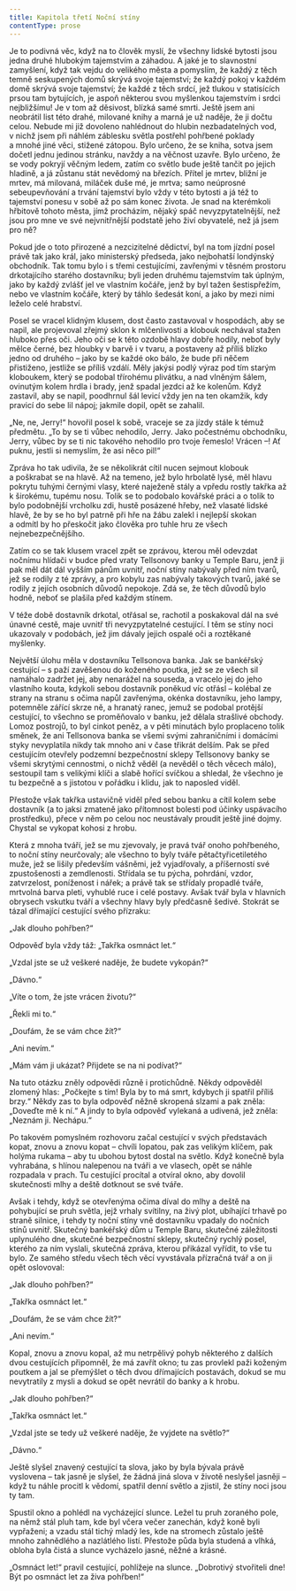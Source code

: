 ```yaml
---
title: Kapitola třetí Noční stíny
contentType: prose
---
```


  

Je to podivná věc, když na to člověk myslí, že všechny lidské bytosti jsou jedna druhé hlubokým tajemstvím a záhadou. A jaké je to slavnostní zamyšlení, když tak vejdu do velikého města a pomyslím, že každý z těch temně seskupených domů skrývá svoje tajemství; že každý pokoj v každém domě skrývá svoje tajemství; že každé z těch srdcí, jež tlukou v statisících prsou tam bytujících, je aspoň některou svou myšlenkou tajemstvím i srdci nejbližšímu! Je v tom až děsivost, blízká samé smrti. Ještě jsem ani neobrátil list této drahé, milované knihy a marná je už naděje, že ji dočtu celou. Nebude mi již dovoleno nahlédnout do hlubin nezbadatelných vod, v nichž jsem při náhlém záblesku světla postřehl pohřbené poklady a mnohé jiné věci, stižené zátopou. Bylo určeno, že se kniha, sotva jsem dočetl jednu jedinou stránku, navždy a na věčnost uzavře. Bylo určeno, že se vody pokryjí věčným ledem, zatím co světlo bude ještě tančit po jejich hladině, a já zůstanu stát nevědomý na březích. Přítel je mrtev, bližní je mrtev, má milovaná, miláček duše mé, je mrtva; samo neúprosné sebeupevňování a trvání tajemství bylo vždy v této bytosti a já též to tajemství ponesu v sobě až po sám konec života. Je snad na kterémkoli hřbitově tohoto města, jímž procházím, nějaký spáč nevyzpytatelnější, než jsou pro mne ve své nejvnitřnější podstatě jeho živí obyvatelé, než já jsem pro ně?

Pokud jde o toto přirozené a nezcizitelné dědictví, byl na tom jízdní posel právě tak jako král, jako ministerský předseda, jako nejbohatší londýnský obchodník. Tak tomu bylo i s třemi cestujícími, zavřenými v těsném prostoru drkotajícího starého dostavníku; byli jeden druhému tajemstvím tak úplným, jako by každý zvlášť jel ve vlastním kočáře, jenž by byl tažen šestispřežím, nebo ve vlastním kočáře, který by táhlo šedesát koní, a jako by mezi nimi leželo celé hrabství.

Posel se vracel klidným klusem, dost často zastavoval v hospodách, aby se napil, ale projevoval zřejmý sklon k mlčenlivosti a klobouk nechával stažen hluboko přes oči. Jeho oči se k této ozdobě hlavy dobře hodily, neboť byly mělce černé, bez hloubky v barvě i v tvaru, a postaveny až příliš blízko jedno od druhého – jako by se každé oko bálo, že bude při něčem přistiženo, jestliže se příliš vzdálí. Měly jakýsi podlý výraz pod tím starým kloboukem, který se podobal třírohému plivátku, a nad vlněným šálem, ovinutým kolem hrdla i brady, jenž spadal jezdci až ke kolenům. Když zastavil, aby se napil, poodhrnul šál levicí vždy jen na ten okamžik, kdy pravicí do sebe lil nápoj; jakmile dopil, opět se zahalil.

„Ne, ne, Jerry!“ hovořil posel k sobě, vraceje se za jízdy stále k témuž předmětu. „To by se ti vůbec nehodilo, Jerry. Jako počestnému obchodníku, Jerry, vůbec by se ti nic takového nehodilo pro tvoje řemeslo! Vrácen –! Ať puknu, jestli si nemyslím, že asi něco pil!“

Zpráva ho tak udivila, že se několikrát cítil nucen sejmout klobouk a poškrabat se na hlavě. Až na temeno, jež bylo hrbolatě lysé, měl hlavu pokrytu tuhými černými vlasy, které naježeně stály a vpředu rostly takřka až k širokému, tupému nosu. Tolik se to podobalo kovářské práci a o tolik to bylo podobnější vrcholku zdi, hustě posázené hřeby, než vlasaté lidské hlavě, že by se ho byl patrně při hře na žábu zalekl i nejlepší skokan a odmítl by ho přeskočit jako člověka pro tuhle hru ze všech nejnebezpečnějšího.

Zatím co se tak klusem vracel zpět se zprávou, kterou měl odevzdat nočnímu hlídači v budce před vraty Tellsonovy banky u Temple Baru, jenž ji pak měl dát dál vyšším pánům uvnitř, noční stíny nabývaly před ním tvarů, jež se rodily z té zprávy, a pro kobylu zas nabývaly takových tvarů, jaké se rodily z jejích osobních důvodů nepokoje. Zdá se, že těch důvodů bylo hodně, neboť se plašila před každým stínem.

V téže době dostavník drkotal, otřásal se, rachotil a poskakoval dál na své únavné cestě, maje uvnitř tři nevyzpytatelné cestující. I těm se stíny noci ukazovaly v podobách, jež jim dávaly jejich ospalé oči a roztěkané myšlenky.

Největší úlohu měla v dostavníku Tellsonova banka. Jak se bankéřský cestující – s paží zavěšenou do koženého poutka, jež se ze všech sil namáhalo zadržet jej, aby nenarážel na souseda, a vracelo jej do jeho vlastního kouta, kdykoli sebou dostavník poněkud víc otřásl – kolébal ze strany na stranu s očima napůl zavřenýma, okénka dostavníku, jeho lampy, potemněle zářící skrze ně, a hranatý ranec, jemuž se podobal protější cestující, to všechno se proměňovalo v banku, jež dělala strašlivé obchody. Lomoz postrojů, to byl cinkot peněz, a v pěti minutách bylo proplaceno tolik směnek, že ani Tellsonova banka se všemi svými zahraničními i domácími styky nevyplatila nikdy tak mnoho ani v čase třikrát delším. Pak se před cestujícím otevřely podzemní bezpečnostní sklepy Tellsonovy banky se všemi skrytými cennostmi, o nichž věděl (a nevěděl o těch věcech málo), sestoupil tam s velikými klíči a slabě hořící svíčkou a shledal, že všechno je tu bezpečně a s jistotou v pořádku i klidu, jak to naposled viděl.

Přestože však takřka ustavičně viděl před sebou banku a cítil kolem sebe dostavník (a to jaksi zmateně jako přítomnost bolesti pod účinky uspávacího prostředku), přece v něm po celou noc neustávaly proudit ještě jiné dojmy. Chystal se vykopat kohosi z hrobu.

Která z mnoha tváří, jež se mu zjevovaly, je pravá tvář onoho pohřbeného, to noční stíny neurčovaly; ale všechno to byly tváře pětačtyřicetiletého muže, jež se lišily především vášněmi, jež vy­jadřovaly, a příšerností své zpustošenosti a zemdlenosti. Střídala se tu pýcha, pohrdání, vzdor, zatvrzelost, poníženost i nářek; a právě tak se střídaly propadlé tváře, mrtvolná barva pleti, vyhublé ruce i celé postavy. Avšak tvář byla v hlavních obrysech vskutku tváří a všechny hlavy byly předčasně šedivé. Stokrát se tázal dřímající cestující svého přízraku:

„Jak dlouho pohřben?“

Odpověď byla vždy táž: „Takřka osmnáct let.“

„Vzdal jste se už veškeré naděje, že budete vykopán?“

„Dávno.“

„Víte o tom, že jste vrácen životu?“

„Řekli mi to.“

„Doufám, že se vám chce žít?“

„Ani nevím.“

„Mám vám ji ukázat? Přijdete se na ni podívat?“

Na tuto otázku zněly odpovědi různě i protichůdně. Někdy odpověděl zlomený hlas: „Počkejte s tím! Byla by to má smrt, kdybych ji spatřil příliš brzy.“ Někdy zas to byla odpověď něžně skropená slzami a pak zněla: „Doveďte mě k ní.“ A jindy to byla odpověď vylekaná a udivená, jež zněla: „Neznám ji. Nechápu.“

Po takovém pomyslném rozhovoru začal cestující v svých představách kopat, znovu a znovu kopat – chvíli lopatou, pak zas velikým klíčem, pak holýma rukama – aby tu ubohou bytost dostal na světlo. Když konečně byla vyhrabána, s hlínou nalepenou na tváři a ve vlasech, opět se náhle rozpadala v prach. Tu cestující procítal a otvíral okno, aby dovolil skutečnosti mlhy a deště dotknout se své tváře.

Avšak i tehdy, když se otevřenýma očima díval do mlhy a deště na pohybující se pruh světla, jejž vrhaly svítilny, na živý plot, ubíhající trhavě po straně silnice, i tehdy ty noční stíny vně dostavníku vpadaly do nočních stínů uvnitř. Skutečný bankéřský dům u Temple Baru, skutečné záležitosti uplynulého dne, skutečné bezpečnostní sklepy, skutečný rychlý posel, kterého za ním vyslali, skutečná zpráva, kterou přikázal vyřídit, to vše tu bylo. Ze samého středu všech těch věcí vyvstávala přízračná tvář a on ji opět oslovoval:

„Jak dlouho pohřben?“

„Takřka osmnáct let.“

„Doufám, že se vám chce žít?“

„Ani nevím.“

Kopal, znovu a znovu kopal, až mu netrpělivý pohyb některého z dalších dvou cestujících připomněl, že má zavřít okno; tu zas provlekl paži koženým poutkem a jal se přemýšlet o těch dvou dřímajících postavách, dokud se mu nevytratily z mysli a dokud se opět nevrátil do banky a k hrobu.

„Jak dlouho pohřben?“

„Takřka osmnáct let.“

„Vzdal jste se tedy už veškeré naděje, že vyjdete na světlo?“

„Dávno.“

Ještě slyšel znavený cestující ta slova, jako by byla bývala právě vyslovena – tak jasně je slyšel, že žádná jiná slova v životě neslyšel jasněji – když tu náhle procitl k vědomí, spatřil denní světlo a zjistil, že stíny noci jsou ty tam.

Spustil okno a pohlédl na vycházející slunce. Ležel tu pruh zora­ného pole, na němž stál pluh tam, kde byl včera večer zanechán, když koně byli vypřaženi; a vzadu stál tichý mladý les, kde na stromech zůstalo ještě mnoho zahnědlého a nazlátlého listí. Přestože půda byla studená a vlhká, obloha byla čistá a slunce vycházelo jasné, něžné a krásné.

„Osmnáct let!“ pravil cestující, pohlížeje na slunce. „Dobrotivý stvořiteli dne! Být po osmnáct let za živa pohřben!“
